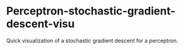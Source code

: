 # Perceptron-stochastic-gradient-descent-visu
Quick visualization of a stochastic gradient descent for a perceptron.
